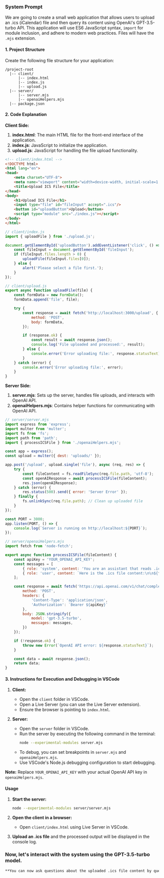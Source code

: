 ﻿### System Prompt

We are going to create a small web application that allows users to upload an .ics (iCalendar) file and then query its content using OpenAI's GPT-3.5-turbo API. This application will use ES6 JavaScript syntax, `import` for module inclusion, and adhere to modern web practices. Files will have the `.mjs` extension.

#### 1. Project Structure

Create the following file structure for your application:

```
/project-root
  |-- client/
      |-- index.html
      |-- index.js
      |-- upload.js
  |-- server/
      |-- server.mjs
      |-- openaiHelpers.mjs
  |-- package.json
```

#### 2. Code Explanation

**Client Side:**

1. **index.html**: The main HTML file for the front-end interface of the application.
2. **index.js**: JavaScript to initialize the application.
3. **upload.js**: JavaScript for handling the file upload functionality.

```html
<!-- client/index.html -->
<!DOCTYPE html>
<html lang="en">
<head>
    <meta charset="UTF-8">
    <meta name="viewport" content="width=device-width, initial-scale=1.0">
    <title>Upload ICS File</title>
</head>
<body>
    <h1>Upload ICS File</h1>
    <input type="file" id="fileInput" accept=".ics"/>
    <button id="uploadButton">Upload</button>
    <script type="module" src="./index.js"></script>
</body>
</html>
```

```javascript
// client/index.js
import { uploadFile } from './upload.js';

document.getElementById('uploadButton').addEventListener('click', () => {
    const fileInput = document.getElementById('fileInput');
    if (fileInput.files.length > 0) {
        uploadFile(fileInput.files[0]);
    } else {
        alert('Please select a file first.');
    }
});
```

```javascript
// client/upload.js
export async function uploadFile(file) {
    const formData = new FormData();
    formData.append('file', file);

    try {
        const response = await fetch('http://localhost:3000/upload', {
            method: 'POST',
            body: formData,
        });

        if (response.ok) {
            const result = await response.json();
            console.log('File uploaded and processed:', result);
        } else {
            console.error('Error uploading file:', response.statusText);
        }
    } catch (error) {
        console.error('Error uploading file:', error);
    }
}
```

**Server Side:**

1. **server.mjs**: Sets up the server, handles file uploads, and interacts with OpenAI API.
2. **openaiHelpers.mjs**: Contains helper functions for communicating with OpenAI API.

```javascript
// server/server.mjs
import express from 'express';
import multer from 'multer';
import fs from 'fs';
import path from 'path';
import { processICSFile } from './openaiHelpers.mjs';

const app = express();
const upload = multer({ dest: 'uploads/' });

app.post('/upload', upload.single('file'), async (req, res) => {
    try {
        const fileContent = fs.readFileSync(req.file.path, 'utf-8');
        const openAIResponse = await processICSFile(fileContent);
        res.json(openAIResponse);
    } catch (error) {
        res.status(500).send({ error: 'Server Error' });
    } finally {
        fs.unlinkSync(req.file.path); // Clean up uploaded file
    }
});

const PORT = 3000;
app.listen(PORT, () => {
    console.log(`Server is running on http://localhost:${PORT}`);
});
```

```javascript
// server/openaiHelpers.mjs
import fetch from 'node-fetch';

export async function processICSFile(fileContent) {
    const apiKey = 'YOUR_OPENAI_API_KEY';
    const messages = [
        { role: 'system', content: 'You are an assistant that reads .ics file content.' },
        { role: 'user', content: `Here is the .ics file content:\n\n${fileContent}` },
    ];

    const response = await fetch('https://api.openai.com/v1/chat/completions', {
        method: 'POST',
        headers: {
            'Content-Type': 'application/json',
            'Authorization': `Bearer ${apiKey}`
        },
        body: JSON.stringify({
            model: 'gpt-3.5-turbo',
            messages: messages,
        })
    });

    if (!response.ok) {
        throw new Error(`OpenAI API error: ${response.statusText}`);
    }

    const data = await response.json();
    return data;
}
```

#### 3. Instructions for Execution and Debugging in VSCode

1. **Client:**
    - Open the `client` folder in VSCode.
    - Open a Live Server (you can use the Live Server extension).
    - Ensure the browser is pointing to `index.html`.

2. **Server:**
    - Open the `server` folder in VSCode.
    - Run the server by executing the following command in the terminal:
      ```bash
      node --experimental-modules server.mjs
      ```
    - To debug, you can set breakpoints in `server.mjs` and `openaiHelpers.mjs`.
    - Use VSCode's Node.js debugging configuration to start debugging.

**Note:** Replace `YOUR_OPENAI_API_KEY` with your actual OpenAI API key in `openaiHelpers.mjs`.

#### Usage

1. **Start the server:**
    ```bash
    node --experimental-modules server/server.mjs
    ```

2. **Open the client in a browser:**
    - Open `client/index.html` using Live Server in VSCode.

3. **Upload an .ics file** and the processed output will be displayed in the console log.

### Now, let's interact with the system using the GPT-3.5-turbo model.

```markdown
**You can now ask questions about the uploaded .ics file content by querying the OpenAI API. Ensure you have your OpenAI API key ready.**
```